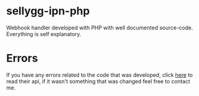 # sellygg-ipn-php
Webhook handler developed with PHP with well documented source-code. Everything is self explanatory.

# Errors
If you have any errors related to the code that was developed, click [here](https://developer.selly.gg/?php#webhooks) to read their api, if it wasn't something that was changed feel free to contact me.
